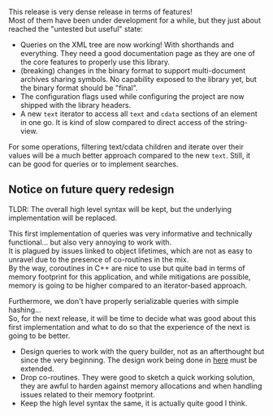 This release is very dense release in terms of features!  
Most of them have been under development for a while, but they just about reached the "untested but useful" state:

- Queries on the XML tree are now working! With shorthands and everything. They need a good documentation page as they are one of the core features to properly use this library.
- (breaking) changes in the binary format to support multi-document archives sharing symbols. No capability exposed to the library yet, but the binary format should be "final".
- The configuration flags used while configuring the project are now shipped with the library headers.
- A new `text` iterator to access all `text` and `cdata` sections of an element in one go. It is kind of slow compared to direct access of the string-view.  

For some operations, filtering text/cdata children and iterate over their values will be a much better approach compared to the new `text`. Still, it can be good for queries or to implement searches.

## Notice on future query redesign

TLDR: The overall high level syntax will be kept, but the underlying implementation will be replaced.

This first implementation of queries was very informative and technically functional... but also very annoying to work with.  
It is plagued by issues linked to object lifetimes, which are not as easy to unravel due to the presence of co-routines in the mix.  
By the way, coroutines in C++ are nice to use but quite bad in terms of memory footprint for this application, and while mitigations are possible, memory is going to be higher compared to an iterator-based approach.  

Furthermore, we don't have properly serializable queries with simple hashing...  
So, for the next release, it will be time to decide what was good about this first implementation and what to do so that the experience of the next is going to be better.  

- Design queries to work with the query builder, not as an afterthought but since the very beginning. The design work being done in [here](docs/specs/query-builder.md) must be extended.
- Drop co-routines. They were good to sketch a quick working solution, they are awful to harden against memory allocations and when handling issues related to their memory footprint.
- Keep the high level syntax the same, it is actually quite good I think.